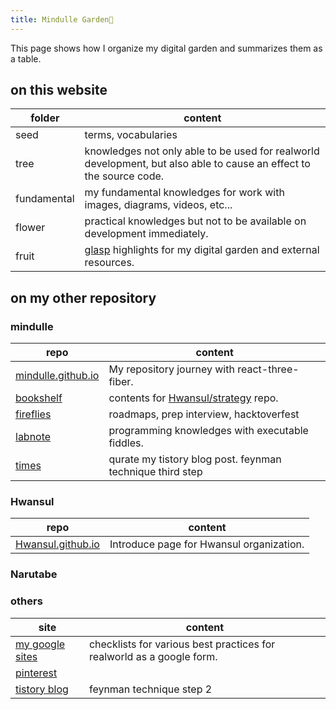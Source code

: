 ```yaml
---
title: Mindulle Garden🌱
---
```

This page shows how I organize my digital garden and summarizes them as a table.

## on this website
| folder      | content                                                                                                             |
| ----------- | ------------------------------------------------------------------------------------------------------------------- |
| seed        | terms, vocabularies                                                                                                 |
| tree        | knowledges not only able to be used for realworld development, but also able to cause an effect to the source code. |
| fundamental | my fundamental knowledges for work with images, diagrams, videos, etc...                                            |
| flower      | practical knowledges but not to be available on development immediately.                                            |
| fruit       | [glasp](https://glasp.co) highlights for my digital garden and external resources.                                  |

## on my other repository
### mindulle
| repo                                                                 | content                                                                    |
| -------------------------------------------------------------------- | -------------------------------------------------------------------------- |
| [mindulle.github.io](https://github.com/mindulle/mindulle.github.io) | My repository journey with react-three-fiber.                                |
| [bookshelf](https://mindulle.github.io/bookshelf)                    | contents for [Hwansul/strategy](https://github.com/Hwansul/strategy) repo. |
| [fireflies](https://fireflies.mindulle.vercel.app)                   | roadmaps, prep interview, hacktoverfest                                    |
| [labnote](https://mindulle.gitlab.io)                                | programming knowledges with executable fiddles.                            |
| [times](https://mindulletimes.web.app/)                              | qurate my tistory blog post. feynman technique third step                  |

### Hwansul
| repo                                                              | content                                       |
| ----------------------------------------------------------------- | --------------------------------------------- |
| [Hwansul.github.io](https://github.com/Hwansul/Hwansul.github.io) | Introduce page for Hwansul organization.  |

### Narutabe

### others
| site                                                            | content                                                               |
| --------------------------------------------------------------- | --------------------------------------------------------------------- |
| [my google sites](https://sites.google.com/view/mindulleoffice) | checklists for various best practices for realworld as a google form. |
| [pinterest](https://www.pinterest.co.kr/mindullestudio)                                                       |                                                                       |
| [tistory blog](https://mindulle.tistory.com)                                                    | feynman technique step 2                                              |
